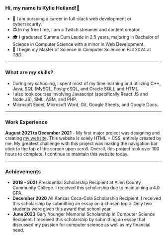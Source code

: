 ### Hi, my name is Kylie Heiland!👋 
- 🤔 I am pursuing a career in full-stack web development or cybersecurity.
- 📺 In my free time, I am a Twitch streamer and content creator.
- 🎓 I graduated Summa Cum Laude in 2.5 years, majoring in Bachelor of Science in Computer Science with a minor in Web Development.
- 📓 I begin my Master of Science in Computer Science in Fall 2024 at _TBD_.

--- 
### What are my skills?
- During my schooling, I spent most of my time learning and utilizing C++, Java, SQL (MySQL, PostgreSQL, and Oracle SQL), and HTML.
- I also took courses involving Javascript (specifically React.JS and Node.JS), SML, ASM, and PHP.
- Microsoft Excel, Microsoft Word, Git, Google Sheets, and Google Docs.
---
### Work Experience 
**August 2021 to December 2021** - My first major project was designing and creating [my website](https://highitsky.com/). This website is solely HTML + CSS, entirely created by me. My greatest challenge with this project was making the navigation bar stick to the top of the screen upon scroll. Overall, this project took over 100 hours to complete. I continue to maintain this website today.

---
### Achievements 
- **2018 - 2021** Presidential Scholarship Recipient at Allen County Community College. I received this scholarship due to maintaining a 4.0 GPA.
- **December 2020** All Kansas Coca-Cola Scholarship Recipient. I received this scholarship by submitting an essay on a chosen topic. Only two students were given this award that school year. 
- **June 2023** Gary Younger Memorial Scholarship in Computer Science Recipient. I received this scholarship by submitting an essay that discussed my passion for computer science as well as my financial need. 

<!--
**HighItsKy/HighItsKy** is a ✨ _special_ ✨ repository because its `README.md` (this file) appears on your GitHub profile.

Here are some ideas to get you started:

- 🔭 I’m currently working on ...
- 🌱 I’m currently learning ...
- 👯 I’m looking to collaborate on ...
- 🤔 I’m looking for help with ...
- 💬 Ask me about ...
- 📫 How to reach me: ...
- 😄 Pronouns: ...
- ⚡ Fun fact: ...
-->
